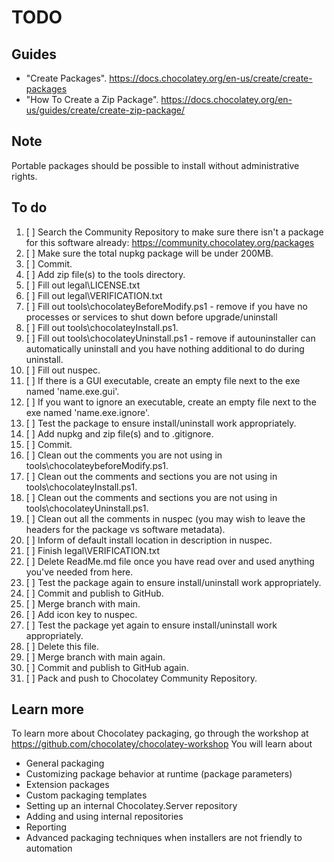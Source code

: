 ﻿# TODO

## Guides

- "Create Packages". <https://docs.chocolatey.org/en-us/create/create-packages>
- "How To Create a Zip Package". <https://docs.chocolatey.org/en-us/guides/create/create-zip-package/>

## Note

Portable packages should be possible to install without administrative rights.

## To do

1. [ ] Search the Community Repository to make sure there isn't a package for this software already: <https://community.chocolatey.org/packages>
2. [ ] Make sure the total nupkg package will be under 200MB.
3. [ ] Commit.
4. [ ] Add zip file(s) to the tools directory.
5. [ ] Fill out legal\LICENSE.txt
6. [ ] Fill out legal\VERIFICATION.txt
7. [ ] Fill out tools\chocolateyBeforeModify.ps1 - remove if you have no processes or services to shut down before upgrade/uninstall
8. [ ] Fill out tools\chocolateyInstall.ps1.
9.  [ ] Fill out tools\chocolateyUninstall.ps1 - remove if autouninstaller can automatically uninstall and you have nothing additional to do during uninstall.
10. [ ] Fill out nuspec.
11. [ ] If there is a GUI executable, create an empty file next to the exe named 'name.exe.gui'.
12. [ ] If you want to ignore an executable, create an empty file next to the exe named 'name.exe.ignore'.
13. [ ] Test the package to ensure install/uninstall work appropriately.
14. [ ] Add nupkg and zip file(s) and to .gitignore.
15. [ ] Commit.
16. [ ] Clean out the comments you are not using in tools\chocolateybeforeModify.ps1.
17. [ ] Clean out the comments and sections you are not using in tools\chocolateyInstall.ps1.
18. [ ] Clean out the comments and sections you are not using in tools\chocolateyUninstall.ps1.
19. [ ] Clean out all the comments in nuspec (you may wish to leave the headers for the package vs software metadata).
19. [ ] Inform of default install location in description in nuspec.
20. [ ] Finish legal\VERIFICATION.txt
21. [ ] Delete ReadMe.md file once you have read over and used anything you've needed from here.
22. [ ] Test the package again to ensure install/uninstall work appropriately.
23. [ ] Commit and publish to GitHub.
24. [ ] Merge branch with main.
25. [ ] Add icon key to nuspec.
26. [ ] Test the package yet again to ensure install/uninstall work appropriately.
27. [ ] Delete this file.
28. [ ] Merge branch with main again.
29. [ ] Commit and publish to GitHub again.
30. [ ] Pack and push to Chocolatey Community Repository.

## Learn more

To learn more about Chocolatey packaging, go through the workshop at <https://github.com/chocolatey/chocolatey-workshop>
You will learn about

- General packaging
- Customizing package behavior at runtime (package parameters)
- Extension packages
- Custom packaging templates
- Setting up an internal Chocolatey.Server repository
- Adding and using internal repositories
- Reporting
- Advanced packaging techniques when installers are not friendly to automation
